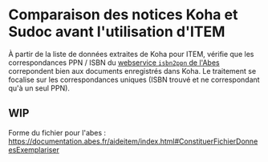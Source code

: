 # Comparaison des notices Koha et Sudoc avant l'utilisation d'ITEM

À partir de la liste de données extraites de Koha pour ITEM, vérifie que les correspondances PPN / ISBN du [webservice `isbn2ppn` de l'Abes](https://documentation.abes.fr/sudoc/manuels/administration/aidewebservices/index.html#isbn2ppn) correpondent bien aux documents enregistrés dans Koha.
Le traitement se focalise sur les correspondances uniques (ISBN trouvé et ne correspondant qu'à un seul PPN).

## WIP

Forme du fichier pour l'abes : https://documentation.abes.fr/aideitem/index.html#ConstituerFichierDonneesExemplariser
